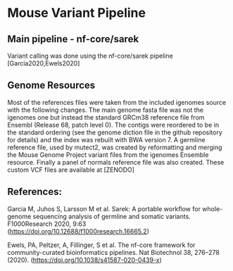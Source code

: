 # Mouse Variant Pipeline

## Main pipeline - nf-core/sarek

Variant calling was done using the nf-core/sarek pipeline [Garcia2020,Ewels2020]

## Genome Resources

Most of the references files were taken from the included igenomes source with the following changes. The main genome fasta file was not the igenomes one but instead the standard GRCm38 reference file from Ensembl (Release 68, patch level 0). The contigs were reordered to be in the standard ordering (see the genome diction file in the github repository for details) and the index was rebuilt with BWA version 7. A germline reference file, used by mutect2, was created by reformatting and merging the Mouse Genome Project variant files from the igenomes Ensemble resource. Finally a panel of normals reference file was also created. These custom VCF files are available at [ZENODO]



## References:

Garcia M, Juhos S, Larsson M et al. Sarek: A portable workflow for whole-genome sequencing analysis of germline and somatic variants. F1000Research 2020, 9:63 (https://doi.org/10.12688/f1000research.16665.2)

Ewels, PA, Peltzer, A, Fillinger, S et al. The nf-core framework for community-curated bioinformatics pipelines. Nat Biotechnol 38, 276–278 (2020). (https://doi.org/10.1038/s41587-020-0439-x)